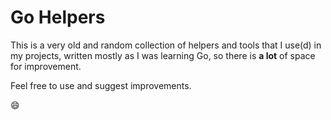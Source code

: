 # Go Helpers

This is a very old and random collection of helpers and tools that I use(d) in my projects, written mostly as I was learning Go, so there is **a lot** of space for improvement.

Feel free to use and suggest improvements.

:smile:
